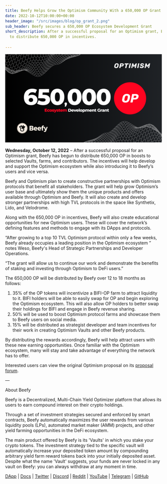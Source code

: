 ```yaml
---
title: Beefy Helps Grow the Optimism Community With a 650,000 OP Grant
date: 2022-10-12T10:00:00+00:00
header_image: "/src/images/blog/op_grant_2.png"
sub_header: Beefy secures a 650,000 OP Ecosystem Development Grant
short_description: After a successful proposal for an Optimism grant, Beefy has begun
  to distribute 650,000 OP in incentives.

---
```

![](/src/images/blog/op_grant_2.png)

**Wednesday, October 12, 2022** – After a successful proposal for an Optimism grant, Beefy has begun to distribute 650,000 OP in boosts to selected Vaults, farms, and contributors. The incentives will help develop and support the Optimism ecosystem while also introducing it to Beefy’s users and vice versa.

Beefy and Optimism plan to create constructive partnerships with Optimism protocols that benefit all stakeholders. The grant will help grow Optimism’s user base and ultimately show them the unique products and offers available through Optimism and Beefy. It will also create and develop stronger partnerships with high TVL protocols in the space like Synthetix, Lido, and Velodrome.

Along with the 650,000 OP in incentives, Beefy will also create educational opportunities for new Optimism users. These will cover the network’s defining features and methods to engage with its DApps and protocols.

“After growing to a top 10 TVL Optimism protocol within only a few weeks, Beefy already occupies a leading position in the Optimism ecosystem ” notes Weso, Beefy's Head of Strategic Partnerships and Developer Operations.

“The grant will allow us to continue our work and demonstrate the benefits of staking and investing through Optimism to DeFi users.”

The 650,000 OP will be distributed by Beefy over 12 to 18 months as follows:

1. 35% of the OP tokens will incentivize a BIFI-OP farm to attract liquidity to it. BIFI holders will be able to easily swap for OP and begin exploring the Optimism ecosystem. This will also allow OP holders to better swap their holdings for BIFI and engage in Beefy revenue sharing.
2. 50% will be used to boost Optimism protocol farms and showcase them to Beefy users on social media.
3. 15% will be distributed as strategist developer and team incentives for their work in creating Optimism Vaults and other Beefy products.

By distributing the rewards accordingly, Beefy will help attract users with these new earning opportunities. Once familiar with the Optimism ecosystem, many will stay and take advantage of everything the network has to offer.

Interested users can view the original Optimism proposal on its [proposal forum](https://gov.optimism.io/t/ready-gf-phase-1-proposal-beefy/2967).

—

About Beefy

Beefy is a Decentralized, Multi-Chain Yield Optimizer platform that allows its users to earn compound interest on their crypto holdings.

Through a set of investment strategies secured and enforced by smart contracts, Beefy automatically maximizes the user rewards from various liquidity pools (LPs),‌ ‌automated market maker (AMM) projects,‌ ‌and‌ ‌other yield‌ farming ‌opportunities in the DeFi ecosystem.

The main product offered by Beefy is its 'Vaults' in which you stake your crypto tokens. The investment strategy tied to the specific vault will automatically increase your deposited token amount by compounding arbitrary yield farm reward tokens back into your initially deposited asset. Despite what the name 'Vault' suggests, your funds are never locked in any vault on Beefy: you can always withdraw at any moment in time.

[DApp](https://www.beefy.finance/) | [Docs](https://docs.beefy.finance/beefyfinance/) | [Twitter](https://twitter.com/beefyfinance) | [Discord](https://discord.com/invite/beefyfinance) | [Reddit](https://www.reddit.com/r/BeefyFinanceBIFI/) | [YouTube](https://www.youtube.com/c/beefyfinance) | [Telegram](https://t.me/beefyfinance) | [GitHub](https://github.com/beefyfinance)